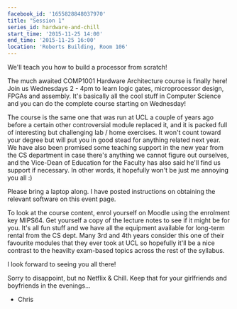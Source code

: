 ```yaml
---
facebook_id: '1655828848037970'
title: "Session 1"
series_id: hardware-and-chill
start_time: '2015-11-25 14:00'
end_time: '2015-11-25 16:00'
location: 'Roberts Building, Room 106'
---
```


We'll teach you how to build a processor from scratch!

The much awaited COMP1001 Hardware Architecture course is finally here! Join us Wednesdays 2 - 4pm to learn logic gates, microprocessor design, FPGAs and assembly. It's basically all the cool stuff in Computer Science and you can do the complete course starting on Wednesday!

The course is the same one that was run at UCL a couple of years ago before a certain other controversial module replaced it, and it is packed full of interesting but challenging lab / home exercises. It won't count toward your degree but will put you in good stead for anything related next year. We have also been promised some teaching support in the new year from the CS department in case there's anything we cannot figure out ourselves, and the Vice-Dean of Education for the Faculty has also said he'll find us support if necessary.
In other words, it hopefully won't be just me annoying you all :)

Please bring a laptop along. I have posted instructions on obtaining the relevant software on this event page.

To look at the course content, enrol yourself on Moodle using the enrolment key MIPS64. Get yourself a copy of the lecture notes to see if it might be for you. It's all fun stuff and we have all the equipment available for long-term rental from the CS dept. Many 3rd and 4th years consider this one of their favourite modules that they ever took at UCL so hopefully it'll be a nice contrast to the heavilty exam-based topics across the rest of the syllabus.

I look forward to seeing you all there!

Sorry to disappoint, but no Netflix & Chill. Keep that for your girlfriends and boyfriends in the evenings...

- Chris
